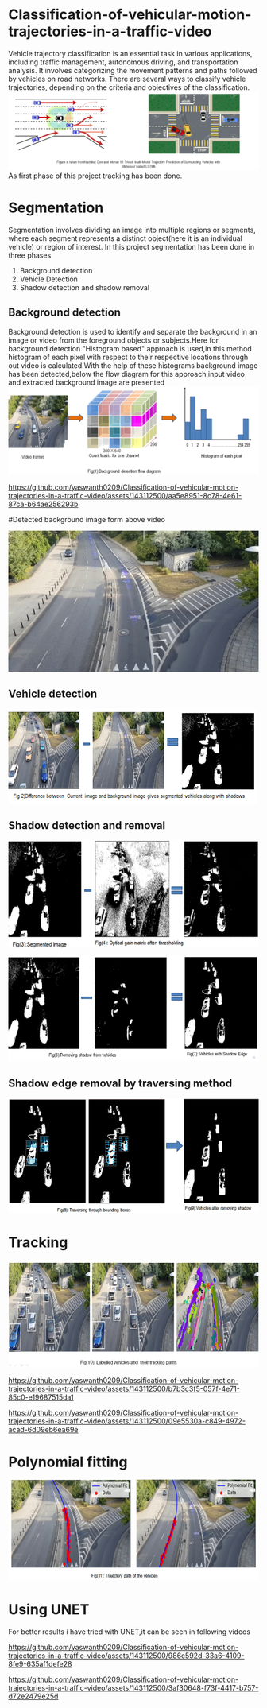 # Classification-of-vehicular-motion-trajectories-in-a-traffic-video
Vehicle trajectory classification is an essential task in various applications, including traffic management, autonomous driving, and transportation analysis. It involves categorizing the movement patterns and paths followed by vehicles on road networks. There are several ways to classify vehicle trajectories, depending on the criteria and objectives of the classification. 
![Screenshot (4)](https://github.com/yaswanth0209/Classification-of-vehicular-motion-trajectories-in-a-traffic-video/blob/main/Images/Screenshot%20(4).png)
As first phase of this project tracking has been done.
# Segmentation
 Segmentation involves dividing an image into multiple regions or segments, where each segment represents a distinct object(here it is an individual vehicle) or region of interest. In this project segmentation has been done in three phases
1. Background detection
2. Vehicle Detection
3. Shadow detection and shadow removal
## Background detection
Background detection is used to identify and separate the background in an image or video from the foreground objects or subjects.Here for background detection "Histogram based" approach is used,in this method histogram of each pixel with respect to their respective locations through out video is calculated.With the help of these histograms background image has been detected,below the flow diagram for this approach,input video and extracted background image are presented
![Screenshot (5)](https://github.com/yaswanth0209/Classification-of-vehicular-motion-trajectories-in-a-traffic-video/blob/main/Images/Screenshot%20(5).png)


https://github.com/yaswanth0209/Classification-of-vehicular-motion-trajectories-in-a-traffic-video/assets/143112500/aa5e8951-8c78-4e61-87ca-b64ae256293b

#Detected background image form above video



![background_rgb](https://github.com/yaswanth0209/Classification-of-vehicular-motion-trajectories-in-a-traffic-video/blob/main/Images/background_rgb.jpg)

## Vehicle detection

![Screenshot (6)](https://github.com/yaswanth0209/Classification-of-vehicular-motion-trajectories-in-a-traffic-video/blob/main/Images/Screenshot%20(6).png)

## Shadow detection and removal

![Screenshot (10)](https://github.com/yaswanth0209/Classification-of-vehicular-motion-trajectories-in-a-traffic-video/blob/main/Images/Screenshot%20(10).png)

![Screenshot (11)](https://github.com/yaswanth0209/Classification-of-vehicular-motion-trajectories-in-a-traffic-video/blob/main/Images/Screenshot%20(11).png)

## Shadow edge removal by traversing method

![Screenshot (13)](https://github.com/yaswanth0209/Classification-of-vehicular-motion-trajectories-in-a-traffic-video/blob/main/Images/Screenshot%20(13).png)
# Tracking

![Screenshot (14)](https://github.com/yaswanth0209/Classification-of-vehicular-motion-trajectories-in-a-traffic-video/blob/main/Images/Screenshot%20(14).png)


https://github.com/yaswanth0209/Classification-of-vehicular-motion-trajectories-in-a-traffic-video/assets/143112500/b7b3c3f5-057f-4e71-85c0-e19687515da1



https://github.com/yaswanth0209/Classification-of-vehicular-motion-trajectories-in-a-traffic-video/assets/143112500/09e5530a-c849-4972-acad-6d09eb6ea69e



# Polynomial fitting

![Screenshot (15)](https://github.com/yaswanth0209/Classification-of-vehicular-motion-trajectories-in-a-traffic-video/blob/main/Images/Screenshot%20(15).png)

# Using UNET
For better results i have tried with UNET,it can be seen in following videos



https://github.com/yaswanth0209/Classification-of-vehicular-motion-trajectories-in-a-traffic-video/assets/143112500/986c592d-33a6-4109-8fe9-635af1defe28


https://github.com/yaswanth0209/Classification-of-vehicular-motion-trajectories-in-a-traffic-video/assets/143112500/3af30648-f73f-4417-b757-d72e2479e25d

